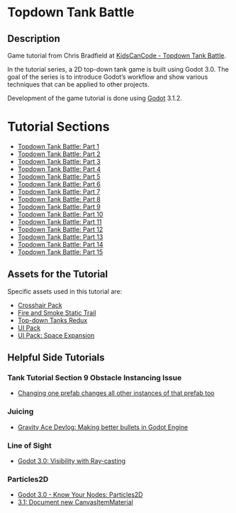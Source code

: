 # Topdown Tank Battle

## Description
Game tutorial from Chris Bradfield at 
[KidsCanCode - Topdown Tank Battle](http://kidscancode.org/blog/2018/04/godot3_tanks_part1/). 

In the tutorial series, a 2D top-down tank game is built using Godot 3.0. The
goal of the series is to introduce Godot’s workflow and show various techniques
that can be applied to other projects.

Development of the game tutorial is done using
[Godot](https://godotengine.org/) 3.1.2.

# Tutorial Sections
* [Topdown Tank Battle: Part 1](http://kidscancode.org/blog/2018/04/godot3_tanks_part1/)
* [Topdown Tank Battle: Part 2](http://kidscancode.org/blog/2018/04/godot3_tanks_part2/)
* [Topdown Tank Battle: Part 3](http://kidscancode.org/blog/2018/04/godot3_tanks_part3/)
* [Topdown Tank Battle: Part 4](http://kidscancode.org/blog/2018/04/godot3_tanks_part4/)
* [Topdown Tank Battle: Part 5](http://kidscancode.org/blog/2018/04/godot3_tanks_part5/)
* [Topdown Tank Battle: Part 6](http://kidscancode.org/blog/2018/05/godot3_tanks_part6/)
* [Topdown Tank Battle: Part 7](http://kidscancode.org/blog/2018/05/godot3_tanks_part7/)
* [Topdown Tank Battle: Part 8](http://kidscancode.org/blog/2018/05/godot3_tanks_part8/)
* [Topdown Tank Battle: Part 9](http://kidscancode.org/blog/2018/05/godot3_tanks_part9/)
* [Topdown Tank Battle: Part 10](http://kidscancode.org/blog/2018/08/godot3_tanks_part10/)
* [Topdown Tank Battle: Part 11](http://kidscancode.org/blog/2018/08/godot3_tanks_part11/)
* [Topdown Tank Battle: Part 12](https://www.youtube.com/watch?v=inPGu3nFsdQ)
* [Topdown Tank Battle: Part 13](https://www.youtube.com/watch?v=_yqgKsArOfI)
* [Topdown Tank Battle: Part 14](https://www.youtube.com/watch?v=9sfgJe0BhNs)
* [Topdown Tank Battle: Part 15](https://www.youtube.com/watch?v=DQygsmHABH8)

## Assets for the Tutorial
Specific assets used in this tutorial are: 

* [Crosshair Pack](https://www.kenney.nl/assets/crosshair-pack)
* [Fire and Smoke Static Trail](https://opengameart.org/content/fire-and-smoke-static-and-trail)
* [Top-down Tanks Redux](https://kenney.nl/assets/topdown-tanks-redux)
* [UI Pack](https://www.kenney.nl/assets/ui-pack)
* [UI Pack: Space Expansion](https://www.kenney.nl/assets/ui-pack-space-expansion)

## Helpful Side Tutorials

### Tank Tutorial Section 9 Obstacle Instancing Issue
* [Changing one prefab changes all other instances of that prefab too](https://gamedev.stackexchange.com/questions/90228/changing-one-prefab-changes-all-other-instances-of-that-prefab-too)

### Juicing
* [Gravity Ace Devlog: Making better bullets in Godot Engine](https://m.youtube.com/watch?v=Xj3rN8CzEEU&feature=youtu.be)

### Line of Sight
* [Godot 3.0: Visibility with Ray-casting](http://kidscancode.org/blog/2018/03/godot3_visibility_raycasts/)

### Particles2D
* [Godot 3.0 - Know Your Nodes: Particles2D](https://www.youtube.com/watch?v=awBfTnmgn7k)
* [3.1: Document new CanvasItemMaterial](https://github.com/godotengine/godot-docs/issues/2059)
